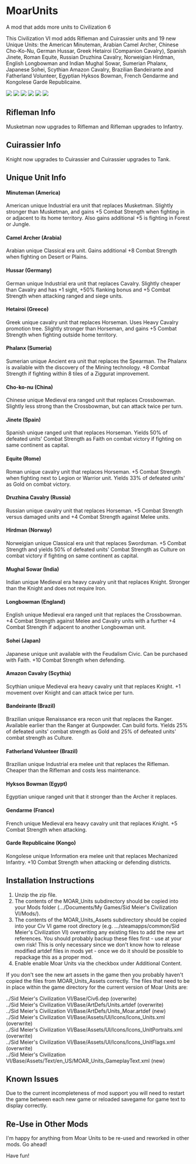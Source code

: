 # MoarUnits
A mod that adds more units to Civilization 6 

This Civilization VI mod adds Rifleman and Cuirassier units and 19 new Unique Units: the American Minuteman, Arabian Camel Archer, Chinese Cho-Ko-Nu, German Hussar, Greek Hetairoi (Companion Cavalry), Spanish Jinete, Roman Equite, Russian Druzhina Cavalry, Norweigian Hirdman, English Longbowman and Indian Mughal Sowar, Sumerian Phalanx, Japanese Sohei, Scythian Amazon Cavalry, Brazilian Bandeirante and Fatherland Volunteer, Egyptian Hyksos Bowman, French Gendarme and Kongolese Garde Republicaine.

![](http://forums.civfanatics.com/attachments/moar1-png.456456/)
![](http://forums.civfanatics.com/attachments/moar2-png.456457/)
![](http://forums.civfanatics.com/attachments/moar3-png.456458/)
![](http://forums.civfanatics.com/attachments/moar2-jpg.456888/)
![](http://forums.civfanatics.com/attachments/moar0-3-jpg.458225/)
![](http://forums.civfanatics.com/attachments/pedia-jpg.458226/)

## Rifleman Info

Musketman now upgrades to Rifleman and Rifleman upgrades to Infantry.

## Cuirassier Info

Knight now upgrades to Cuirassier and Cuirassier upgrades to Tank.

## Unique Unit Info

#### Minuteman (America)
American unique Industrial era unit that replaces Musketman. Slightly stronger than Musketman, and gains +5 Combat Strength when fighting in or adjacent to its home territory. Also gains additional +5 is fighting in Forest or Jungle.

#### Camel Archer (Arabia)
Arabian unique Classical era unit. Gains additional +8 Combat Strength when fighting on Desert or Plains.

#### Hussar (Germany)
German unique Industrial era unit that replaces Cavalry. Slightly cheaper than Cavalry and has +1 sight, +50% flanking bonus and +5 Combat Strength when attacking ranged and siege units.

#### Hetairoi (Greece)
Greek unique cavalry unit that replaces Horseman. Uses Heavy Cavalry promotion tree. Slightly stronger than Horseman, and gains +5 Combat Strength when fighting outside home territory.

#### Phalanx (Sumeria)
Sumerian unique Ancient era unit that replaces the Spearman. The Phalanx is available with the discovery of the Mining technology. +8 Combat Strength if fighting within 8 tiles of a Ziggurat improvement.

#### Cho-ko-nu (China)
Chinese unique Medieval era ranged unit that replaces Crossbowman. Slightly less strong than the Crossbowman, but can attack twice per turn.

#### Jinete (Spain)
Spanish unique ranged unit that replaces Horseman. Yields 50% of defeated units' Combat Strength as Faith on combat victory if fighting on same continent as capital.

#### Equite (Rome)
Roman unique cavalry unit that replaces Horseman. +5  Combat Strength when fighting next to Legion or Warrior unit. Yields 33% of defeated units' as Gold on combat victory.

#### Druzhina Cavalry (Russia)
Russian unique cavalry unit that replaces Horseman. +5 Combat Strength versus damaged units and +4 Combat Strength against Melee units.

#### Hirdman (Norway)
Norweigian unique Classical era unit that replaces Swordsman. +5 Combat Strength and yields 50% of defeated units' Combat Strength as Culture on combat victory if fighting on same continent as capital.

#### Mughal Sowar (India)
Indian unique Medieval era heavy cavalry unit that replaces Knight. Stronger than the Knight and does not require Iron.

#### Longbowman (England)
English unique Medieval era ranged unit that replaces the Crossbowman. +4 Combat Strength against Melee and Cavalry units with a further +4 Combat Strength if adjacent to another Longbowman unit.

#### Sohei (Japan)
Japanese unique unit available with the Feudalism Civic. Can be purchased with Faith. +10 Combat Strength when defending.

#### Amazon Cavalry (Scythia)
Scythian unique Medieval era heavy cavalry unit that replaces Knight. +1 movement over Knight and can attack twice per turn.

#### Bandeirante (Brazil)
Brazilian unique Renaissance era recon unit that replaces the Ranger. Available earlier than the Ranger at Gunpowder. Can build forts. Yields 25% of defeated units' combat strength as Gold and 25% of defeated units' combat strength as Culture.

#### Fatherland Volunteer (Brazil)
Brazilian unique Industrial era melee unit that replaces the Rifleman. Cheaper than the Rifleman and costs less maintenance.

#### Hyksos Bowman (Egypt)
Egyptian unique ranged unit that it stronger than the Archer it replaces.

#### Gendarme (France)
French unique Medieval era heavy cavalry unit that replaces Knight. +5 Combat Strength when attacking.

#### Garde Republicaine (Kongo)
Kongolese unique Information era melee unit that replaces Mechanized Infantry. +10 Combat Strength when attacking or defending districts.

## Installation Instructions

1. Unzip the zip file.
2. The contents of the MOAR_Units subdirectory should be copied into your Mods folder (.../Documents/My Games/Sid Meier's Civilization VI/Mods/).
3. The contents of the MOAR_Units_Assets subdirectory should be copied into your Civ VI game root directory (e.g. .../steamapps/common/Sid Meier's Civilization VI) overwriting any existing files to add the new art references. You should probably backup these files first - use at your own risk! This is only necessary since we don't know how to release modified artdef files in mods yet - once we do it should be possible to repackage this as a proper mod.
4. Enable enable Moar Units via the checkbox under Additional Content.

If you don't see the new art assets in the game then you probably haven't copied the files from MOAR_Units_Assets correctly. The files that need to be in place within the game directory for the current version of Moar Units are:

../Sid Meier's Civilization VI/Base/Civ6.dep (overwrite)   
../Sid Meier's Civilization VI/Base/ArtDefs/Units.artdef (overwrite)   
../Sid Meier's Civilization VI/Base/ArtDefs/Units_Moar.artdef (new)   
../Sid Meier's Civilization VI/Base/Assets/UI/Icons/Icons_Units.xml (overwrite)   
../Sid Meier's Civilization VI/Base/Assets/UI/Icons/Icons_UnitPortraits.xml (overwrite)   
../Sid Meier's Civilization VI/Base/Assets/UI/Icons/Icons_UnitFlags.xml (overwrite)   
../Sid Meier's Civilization VI/Base/Assets/Text/en_US/MOAR_Units_GameplayText.xml (new)   

## Known Issues
Due to the current incompleteness of mod support you will need to restart the game between each new game or reloaded savegame for game text to display correctly.

## Re-Use in Other Mods
I'm happy for anything from Moar Units to be re-used and reworked in other mods. Go ahead!

Have fun!
